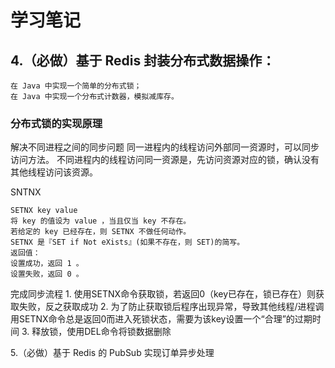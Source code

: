# 学习笔记

## 4.（必做）基于 Redis 封装分布式数据操作：

    在 Java 中实现一个简单的分布式锁；
    在 Java 中实现一个分布式计数器，模拟减库存。

### 分布式锁的实现原理
    
解决不同进程之间的同步问题
同一进程内的线程访问外部同一资源时，可以同步访问方法。
不同进程内的线程访问同一资源是，先访问资源对应的锁，确认没有其他线程访问该资源。

SNTNX 

    SETNX key value
    将 key 的值设为 value ，当且仅当 key 不存在。
    若给定的 key 已经存在，则 SETNX 不做任何动作。
    SETNX 是『SET if Not eXists』(如果不存在，则 SET)的简写。
    返回值：
    设置成功，返回 1 。
    设置失败，返回 0 。

完成同步流程
    1. 使用SETNX命令获取锁，若返回0（key已存在，锁已存在）则获取失败，反之获取成功
    2. 为了防止获取锁后程序出现异常，导致其他线程/进程调用SETNX命令总是返回0而进入死锁状态，需要为该key设置一个“合理”的过期时间
    3. 释放锁，使用DEL命令将锁数据删除
    

5.（必做）基于 Redis 的 PubSub 实现订单异步处理


